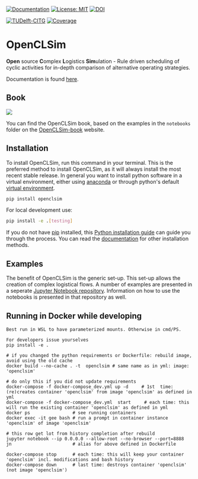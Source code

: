[![Documentation](https://img.shields.io/badge/sphinx-documentation-informational.svg)](https://openclsim.readthedocs.io)
[![License: MIT](https://img.shields.io/badge/License-MIT-informational.svg)](https://github.com/TUDelft-CITG/OpenCLSim/blob/master/LICENSE.txt)
[![DOI](https://zenodo.org/badge/DOI/10.5281/zenodo.3730615.svg)](https://doi.org/10.5281/zenodo.3730615)

[![TUDelft-CITG](https://circleci.com/gh/TUDelft-CITG/OpenCLSim.svg?style=shield&circle-token=67039e627635ec2df77bd71187281502e07d9d9d)](https://circleci.com/gh/TUDelft-CITG/OpenCLSim)
[![Coverage](https://artifact-getter.herokuapp.com/get_coverage_badge?circle_url=https://circleci.com/gh/TUDelft-CITG/OpenCLSim&circle_token=71a2d04271d4f8ae4a10c09785e69eeed8d9e93f=str)](https://artifact-getter.herokuapp.com/get_coverage_report?circle_url=https://circleci.com/gh/TUDelft-CITG/OpenCLSim&circle_token=71a2d04271d4f8ae4a10c09785e69eeed8d9e93f)

# OpenCLSim

**Open** source **C**omplex **L**ogistics **Sim**ulation - Rule driven scheduling of cyclic activities for in-depth comparison of alternative operating strategies.

Documentation is found [here](https://openclsim.readthedocs.io).

## Book

<a href="https://delightful-cliff-0e49c3503.1.azurestaticapps.net"><img src="docs/_static/book.png" style="max-width: 50vw;"></a>

You can find the OpenCLSim book, based on the examples in the `notebooks` folder on the [OpenCLSim-book](https://delightful-cliff-0e49c3503.1.azurestaticapps.net/Intro_draft.html) website.

## Installation

To install OpenCLSim, run this command in your terminal. This is the preferred method to install OpenCLSim, as it will always install the most recent stable release. In general you want to install python software in a virtual environment, either using [anaconda](https://docs.anaconda.com/anaconda/install/) or through python's default [virtual environment](https://docs.python.org/3/tutorial/venv.html).

``` bash
pip install openclsim
```

For local development use:

``` bash
pip install -e .[testing]
```

If you do not have [pip](https://pip.pypa.io) installed, this [Python installation guide](http://docs.python-guide.org/en/latest/starting/installation/) can guide you through the process. You can read the [documentation](https://openclsim.readthedocs.io/en/latest/installation.html) for other installation methods.

## Examples

The benefit of OpenCLSim is the generic set-up. This set-up allows the creation of complex logistical flows. A number of examples are presented in a seperate [Jupyter Notebook repository](https://github.com/TUDelft-CITG/OpenCLSim-Notebooks). Information on how to use the notebooks is presented in that repository as well.

## Running in Docker while developing

	Best run in WSL to have parameterized mounts. Otherwise in cmd/PS.
	
	For developers issue yourselves
	pip install -e .

	# if you changed the python requirements or Dockerfile: rebuild image, avoid using the old cache
	docker build --no-cache . -t  openclsim # same name as in yml: image: 'openclsim'
	
	# do only this if you did not update requirements
    docker-compose -f docker-compose_dev.yml up -d     # 1st  time: (re)creates container 'openclsim' from image 'openclsim' as defined in yml
    docker-compose -f docker-compose_dev.yml  start     # each time: this will run the existing container 'openclsim' as defined in yml
    docker ps                # see running containers
    docker exec -it gee bash # run a prompt in container instance 'openclsim' of image 'openclsim'
	
	# this row get lot from history completion after rebuild
    jupyter notebook --ip 0.0.0.0 --allow-root --no-browser --port=8888
	jn                       # alias for above defined in Dockerfile
	
    docker-compose stop      # each time: this will keep your container 'openclsim' incl. modifications and bash history
    docker-compose down      # last time: destroys container 'openclsim' (not image 'openclsim')
